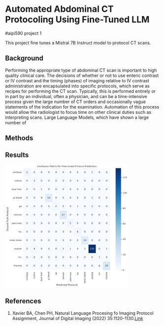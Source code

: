 # Automated Abdominal CT Protocoling Using Fine-Tuned LLM
#aipi590 project 1 

This project fine tunes a Mistral 7B Instruct model to protocol CT scans. 

## Background
Performing the appropriate type of abdominal CT scan is important to high quality clinical care. The decisions of whether or not to use enteric contrast or IV contrast and the timing (phases) of imaging relative to IV contrast administration are encapsulated into specific protocols, which serve as recipes for performing the CT scan. Typically, this is performed entirely or in part by an individual, often a physician, and can be a time-intensive process given the large number of CT orders and occasionally vague statements of the indication for the examination. Automation of this process would allow the radiologist to focus time on other clinical duties such as interpreting scans. Large Language Models, which have shown a large number of 

## Methods

## Results
<img src = "assets/confusion_matrix-2.png" width="400" height="400">


## References
1. Xavier BA, Chen PH, Natural Language Procesing fo Imaging Protocol Assignment, Journal of Digital Imaging (2022) 35:1120–1130.[Link](https://doi.org/10.1007/s10278-022-00633-8)
